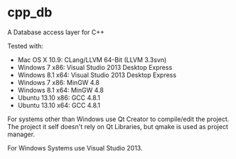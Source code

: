 cpp_db
======

A Database access layer for C++

Tested with:
* Mac OS X 10.9: CLang/LLVM 64-Bit (LLVM 3.3svn)
* Windows 7 x86: Visual Studio 2013 Desktop Express
* Windows 8.1 x64: Visual Studio 2013 Desktop Express
* Windows 7 x86: MinGW 4.8
* Windows 8.1 x64: MinGW 4.8
* Ubuntu 13.10 x86: GCC 4.8.1
* Ubuntu 13.10 x64: GCC 4.8.1

For systems other than Windows use Qt Creator to compile/edit the project.
The project it self doesn't rely on Qt Libraries, but qmake is used as 
project manager.

For Windows Systems use Visual Studio 2013.

